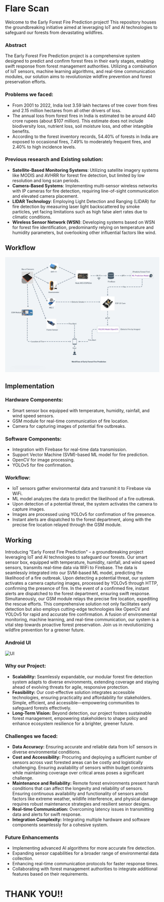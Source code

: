 # **Flare Scan**
Welcome to the Early Forest Fire Prediction project! This repository houses the groundbreaking initiative aimed at leveraging IoT and AI technologies to safeguard our forests from devastating wildfires.

### Abstract
The Early Forest Fire Prediction project is a comprehensive system designed to predict and confirm forest fires in their early stages, enabling swift response from forest management authorities. Utilizing a combination of IoT sensors, machine learning algorithms, and real-time communication modules, our solution aims to revolutionize wildfire prevention and forest preservation efforts.

### Problems we faced:
- From 2001 to 2022, India lost 3.59 lakh hectares of tree cover from fires and 2.15 million hectares from all other drivers of loss.
- The annual loss from forest fires in India is estimated to be around 440 crore rupees (about $107 million). This estimate does not include biodiversity loss, nutrient loss, soil moisture loss, and other intangible benefits.
- According to the forest inventory records, 54.40% of forests in India are exposed to occasional fires, 7.49% to moderately frequent fires, and 2.40% to high incidence levels.

### Previous research and Existing solution:
- **Satellite-Based Monitoring Systems**: Utilizing satellite imagery systems like MODIS and AVHRR for forest fire detection, but limited by low resolution and long scan periods.
- **Camera-Based Systems**: Implementing multi-sensor wireless networks with IP cameras for fire detection, requiring line-of-sight communication and elevated camera placement.
- **LIDAR Technology**: Employing Light Detection and Ranging (LIDAR) for fire detection by measuring laser light backscattered by smoke particles, yet facing limitations such as high false alert rates due to climatic conditions.
- **Wireless Sensor Network (WSN)**: Developing systems based on WSN for forest fire identification, predominantly relying on temperature and humidity parameters, but overlooking other influential factors like wind.

## Workflow
![Workflow](https://github.com/sarthak98765/Flare-Scan/blob/main/photo_2024-03-31_09-13-43.jpg)

## Implementation
### Hardware Components:
- Smart sensor box equipped with temperature, humidity, rainfall, and wind speed sensors.
- GSM module for real-time communication of fire location.
- Camera for capturing images of potential fire outbreaks.
### Software Components:
- Integration with Firebase for real-time data transmission.
- Support Vector Machine (SVM)-based ML model for fire prediction.
- OpenCV for image processing.
- YOLOv5 for fire confirmation.
### Workflow:
- IoT sensors gather environmental data and transmit it to Firebase via WiFi.
- ML model analyzes the data to predict the likelihood of a fire outbreak.
- Upon detection of a potential threat, the system activates the camera to capture images.
- Images are processed using YOLOv5 for confirmation of fire presence.
- Instant alerts are dispatched to the forest department, along with the precise fire location relayed through the GSM module.

## Working
Introducing "Early Forest Fire Prediction" – a groundbreaking project leveraging IoT and AI technologies to safeguard our forests. Our smart sensor box, equipped with temperature, humidity, rainfall, and wind speed sensors, transmits real-time data via WiFi to Firebase. The data is seamlessly integrated into our SVM-based ML model, predicting the likelihood of a fire outbreak. Upon detecting a potential threat, our system activates a camera capturing images, processed by YOLOv5 through HTTP, confirming the presence of fire.
In the event of a confirmed fire, instant alerts are dispatched to the forest department, ensuring swift response. Simultaneously, our GSM module relays the precise fire location, expediting the rescue efforts. This comprehensive solution not only facilitates early detection but also employs cutting-edge technologies like OpenCV and YOLOv5 for rapid and accurate fire confirmation. A fusion of environmental monitoring, machine learning, and real-time communication, our system is a vital step towards proactive forest preservation. Join us in revolutionizing wildfire prevention for a greener future.

### Android UI
![UI](https://github.com/your_username/your_repository/raw/main/acv.jpg)

### Why our Project:
- **Scalability:** Seamlessly expandable, our modular forest fire detection system adapts to diverse environments, extending coverage and staying ahead of evolving threats for agile, responsive protection.
- **Feasibility:** Our cost-effective solution integrates accessible technologies, ensuring practicality and affordability for stakeholders. Simple, efficient, and accessible—empowering communities to safeguard forests effectively.
- **Long-Term Vision:** Beyond detection, our project fosters sustainable forest management, empowering stakeholders to shape policy and enhance ecosystem resilience for a brighter, greener future.

### Challenges we faced:
- **Data Accuracy:** Ensuring accurate and reliable data from IoT sensors in diverse environmental conditions.
- **Cost and Accessibility:** Procuring and deploying a sufficient number of sensors across vast forested areas can be costly and logistically challenging. Ensuring availability of sensors within budget constraints while maintaining coverage over critical areas poses a significant challenge.
- **Maintenance and Reliability:** Remote forest environments present harsh conditions that can affect the longevity and reliability of sensors. Ensuring continuous availability and functionality of sensors amidst factors like extreme weather, wildlife interference, and physical damage requires robust maintenance strategies and resilient sensor designs.
- **Real-time Communication:** Overcoming latency issues in transmitting data and alerts for swift response.
- **Integration Complexity:** Integrating multiple hardware and software components seamlessly for a cohesive system.

### Future Enhancements
- Implementing advanced AI algorithms for more accurate fire detection.
- Expanding sensor capabilities for a broader range of environmental data collection.
- Enhancing real-time communication protocols for faster response times.
- Collaborating with forest management authorities to integrate additional features based on their requirements.

# THANK YOU!!
